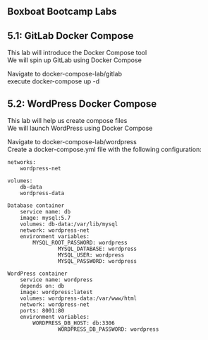 Boxboat Bootcamp Labs
---------------------

5.1: GitLab Docker Compose
--------------------------

This lab will introduce the Docker Compose tool  
We will spin up GitLab using Docker Compose  

Navigate to docker-compose-lab/gitlab  
execute docker-compose up -d  

5.2: WordPress Docker Compose
-----------------------------

This lab will help us create compose files  
We will launch WordPress using Docker Compose  

Navigate to docker-compose-lab/wordpress  
Create a docker-compose.yml file with the following configuration:  

```
networks:   
	wordpress-net  

volumes:  
	db-data
	wordpress-data  

Database container  
	service name: db  
	image: mysql:5.7  
	volumes: db-data:/var/lib/mysql  
	network: wordpress-net  
	environment variables:  
		MYSQL_ROOT_PASSWORD: wordpress
      	        MYSQL_DATABASE: wordpress
      	        MYSQL_USER: wordpress
      	        MYSQL_PASSWORD: wordpress

WordPress container
	service name: wordpress
	depends on: db
	image: wordpress:latest
	volumes: wordpress-data:/var/www/html
	network: wordpress-net
	ports: 8001:80
	environment variables:
		WORDPRESS_DB_HOST: db:3306
      	        WORDPRESS_DB_PASSWORD: wordpress
```
